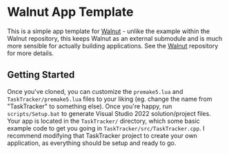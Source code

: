 # Walnut App Template

This is a simple app template for [Walnut](https://github.com/TheCherno/Walnut) - unlike the example within the Walnut repository, this keeps Walnut as an external submodule and is much more sensible for actually building applications. See the [Walnut](https://github.com/TheCherno/Walnut) repository for more details.

## Getting Started
Once you've cloned, you can customize the `premake5.lua` and `TaskTracker/premake5.lua` files to your liking (eg. change the name from "TaskTracker" to something else).  Once you're happy, run `scripts/Setup.bat` to generate Visual Studio 2022 solution/project files. Your app is located in the `TaskTracker/` directory, which some basic example code to get you going in `TaskTracker/src/TaskTracker.cpp`. I recommend modifying that TaskTracker project to create your own application, as everything should be setup and ready to go.